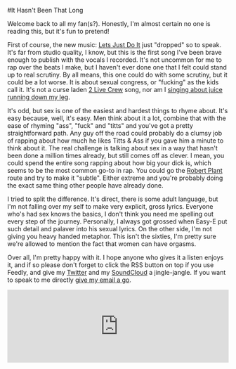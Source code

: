 <!-- 
.. title: Knock'n Boots
.. slug: knockn-boots
.. date: 2014/06/14 11:20:43
.. tags: music, Update, new release,		 
.. link: 
.. description: 
.. type: text
-->

#It Hasn't Been That Long

Welcome back to all my fan(s?). Honestly, I'm almost certain no one is reading this, but it's fun to pretend!

First of course, the new music: [Lets Just Do It](https://soundcloud.com/al_hacha/lets-just-do-it) just "dropped" so to speak. It's far from studio quality, I know, but this is the first song I've been brave enough to publish with the vocals I recorded. It's not uncommon for me to rap over the beats I make, but I haven't ever done one that I felt could stand up to real scrutiny. By all means, this one could do with some scrutiny, but it could be a lot worse. It is about sexual congress, or "fucking" as the kids call it. It's not a curse laden [2 Live Crew](https://www.youtube.com/watch?v=u6VTj7LhCtE&feature=kp) song, nor am I [singing about juice running down my leg](http://youtu.be/Zyhu2ysqKGk). 

It's odd, but sex is one of the easiest and hardest things to rhyme about. It's easy because, well, it's easy. Men think about it a lot, combine that with the ease of rhyming "ass", "fuck" and "titts" and you've got a pretty straightforward path. Any guy off the road could probably do a clumsy job of rapping about how much he likes Titts & Ass if you gave him a minute to think about it. The real challenge is talking about sex in a way that hasn't been done a million times already, but still comes off as clever. I mean, you could spend the entire song rapping about how big your dick is, which seems to be the most common go-to in rap. You could go the [Robert Plant](http://www.cracked.com/blog/3-genius-artists-who-created-their-best-works-by-accident_p2/) route and try to make it "subtle". Either extreme and you're probably doing the exact same thing other people have already done. 

I tried to split the difference. It's direct, there is some adult language, but I'm not falling over my self to make very explicit, gross lyrics. Everyone who's had sex knows the basics, I don't think you need me spelling out every step of the journey. Personally, I always got grossed when Easy-E put such detail and palaver into his sexual lyrics. On the other side, I'm not giving you heavy handed metaphor. This isn't the sixties, I'm pretty sure we're allowed to mention the fact that women can have orgasms. 

Over all, I'm pretty happy with it. I hope anyone who gives it a listen enjoys it, and if so please don't forget to click the RSS button on top if you use Feedly, and give my [Twitter](https://twitter.com/al_hacha) and my [SoundCloud](https://soundcloud.com/al_hacha/) a jingle-jangle. If you want to speak to me directly <a href="mailto:icsttemp@gmail.com">give my email a go</a>. 

<iframe width="100%" height="166" scrolling="no" frameborder="no" src="https://w.soundcloud.com/player/?url=https%3A//api.soundcloud.com/tracks/154358434&amp;color=ff5500&amp;auto_play=false&amp;hide_related=false&amp;show_artwork=true&amp;show_comments=true&amp;show_user=true&amp;show_reposts=false"></iframe> 
